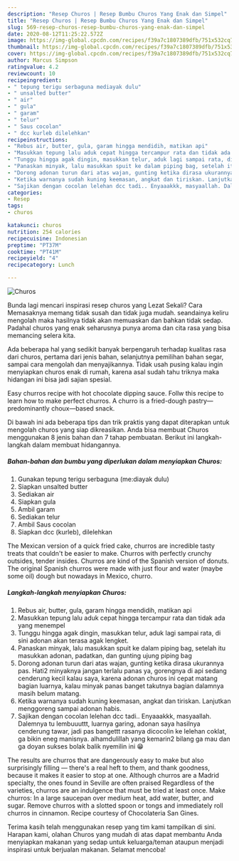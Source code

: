 ```yaml
---
description: "Resep Churos | Resep Bumbu Churos Yang Enak dan Simpel"
title: "Resep Churos | Resep Bumbu Churos Yang Enak dan Simpel"
slug: 569-resep-churos-resep-bumbu-churos-yang-enak-dan-simpel
date: 2020-08-12T11:25:22.572Z
image: https://img-global.cpcdn.com/recipes/f39a7c1807389dfb/751x532cq70/churos-foto-resep-utama.jpg
thumbnail: https://img-global.cpcdn.com/recipes/f39a7c1807389dfb/751x532cq70/churos-foto-resep-utama.jpg
cover: https://img-global.cpcdn.com/recipes/f39a7c1807389dfb/751x532cq70/churos-foto-resep-utama.jpg
author: Marcus Simpson
ratingvalue: 4.2
reviewcount: 10
recipeingredient:
- " tepung terigu serbaguna mediayak dulu"
- " unsalted butter"
- " air"
- " gula"
- " garam"
- " telur"
- " Saus cocolan"
- " dcc kurleb dilelehkan"
recipeinstructions:
- "Rebus air, butter, gula, garam hingga mendidih, matikan api"
- "Masukkan tepung lalu aduk cepat hingga tercampur rata dan tidak ada yang menempel"
- "Tunggu hingga agak dingin, masukkan telur, aduk lagi sampai rata, di sini adonan akan terasa agak lengket."
- "Panaskan minyak, lalu masukkan spuit ke dalam piping bag, setelah itu masukkan adonan, padatkan, dan gunting ujung piping bag"
- "Dorong adonan turun dari atas wajan, gunting ketika dirasa ukurannya pas. Hati2 minyaknya jangan terlalu panas ya, gorengnya di api sedang cenderung kecil kalau saya, karena adonan churos ini cepat matang bagian luarnya, kalau minyak panas banget takutnya bagian dalamnya masih belum matang."
- "Ketika warnanya sudah kuning keemasan, angkat dan tiriskan. Lanjutkan menggoreng sampai adonan habis."
- "Sajikan dengan cocolan lelehan dcc tadi.. Enyaaakkk, masyaallah. Dalemnya tu lembuuuttt, luarnya garing, adonan saya hasilnya cenderung tawar, jadi pas bangettt rasanya dicocolin ke lelehan coklat, ga bikin eneg manisnya. alhamdulillah yang kemarin2 bilang ga mau dan ga doyan sukses bolak balik nyemilin ini 😁"
categories:
- Resep
tags:
- churos

katakunci: churos 
nutrition: 254 calories
recipecuisine: Indonesian
preptime: "PT37M"
cooktime: "PT41M"
recipeyield: "4"
recipecategory: Lunch

---
```



![Churos](https://img-global.cpcdn.com/recipes/f39a7c1807389dfb/751x532cq70/churos-foto-resep-utama.jpg)

Bunda lagi mencari inspirasi resep churos yang Lezat Sekali? Cara Memasaknya memang tidak susah dan tidak juga mudah. seandainya keliru mengolah maka hasilnya tidak akan memuaskan dan bahkan tidak sedap. Padahal churos yang enak seharusnya punya aroma dan cita rasa yang bisa memancing selera kita.

Ada beberapa hal yang sedikit banyak berpengaruh terhadap kualitas rasa dari churos, pertama dari jenis bahan, selanjutnya pemilihan bahan segar, sampai cara mengolah dan menyajikannya. Tidak usah pusing kalau ingin menyiapkan churos enak di rumah, karena asal sudah tahu triknya maka hidangan ini bisa jadi sajian spesial.

Easy churros recipe with hot chocolate dipping sauce. Follw this recipe to learn how to make perfect churros. A churro is a fried-dough pastry—predominantly choux—based snack.


Di bawah ini ada beberapa tips dan trik praktis yang dapat diterapkan untuk mengolah churos yang siap dikreasikan. Anda bisa membuat Churos menggunakan 8 jenis bahan dan 7 tahap pembuatan. Berikut ini langkah-langkah dalam membuat hidangannya.

<!--inarticleads1-->

##### Bahan-bahan dan bumbu yang diperlukan dalam menyiapkan Churos:

1. Gunakan  tepung terigu serbaguna (me:diayak dulu)
1. Siapkan  unsalted butter
1. Sediakan  air
1. Siapkan  gula
1. Ambil  garam
1. Sediakan  telur
1. Ambil  Saus cocolan
1. Siapkan  dcc (kurleb), dilelehkan


The Mexican version of a quick fried cake, churros are incredible tasty treats that couldn&#39;t be easier to make. Churros with perfectly crunchy outsides, tender insides. Churros are kind of the Spanish version of donuts. The original Spanish churros were made with just flour and water (maybe some oil) dough but nowadays in Mexico, churro. 

<!--inarticleads2-->

##### Langkah-langkah menyiapkan Churos:

1. Rebus air, butter, gula, garam hingga mendidih, matikan api
1. Masukkan tepung lalu aduk cepat hingga tercampur rata dan tidak ada yang menempel
1. Tunggu hingga agak dingin, masukkan telur, aduk lagi sampai rata, di sini adonan akan terasa agak lengket.
1. Panaskan minyak, lalu masukkan spuit ke dalam piping bag, setelah itu masukkan adonan, padatkan, dan gunting ujung piping bag
1. Dorong adonan turun dari atas wajan, gunting ketika dirasa ukurannya pas. Hati2 minyaknya jangan terlalu panas ya, gorengnya di api sedang cenderung kecil kalau saya, karena adonan churos ini cepat matang bagian luarnya, kalau minyak panas banget takutnya bagian dalamnya masih belum matang.
1. Ketika warnanya sudah kuning keemasan, angkat dan tiriskan. Lanjutkan menggoreng sampai adonan habis.
1. Sajikan dengan cocolan lelehan dcc tadi.. Enyaaakkk, masyaallah. Dalemnya tu lembuuuttt, luarnya garing, adonan saya hasilnya cenderung tawar, jadi pas bangettt rasanya dicocolin ke lelehan coklat, ga bikin eneg manisnya. alhamdulillah yang kemarin2 bilang ga mau dan ga doyan sukses bolak balik nyemilin ini 😁


The results are churros that are dangerously easy to make but also surprisingly filling — there&#39;s a real heft to them, and thank goodness, because it makes it easier to stop at one. Although churros are a Madrid specialty, the ones found in Seville are often praised Regardless of the varieties, churros are an indulgence that must be tried at least once. Make churros: In a large saucepan over medium heat, add water, butter, and sugar. Remove churros with a slotted spoon or tongs and immediately roll churros in cinnamon. Recipe courtesy of Chocolateria San Gines. 

Terima kasih telah menggunakan resep yang tim kami tampilkan di sini. Harapan kami, olahan Churos yang mudah di atas dapat membantu Anda menyiapkan makanan yang sedap untuk keluarga/teman ataupun menjadi inspirasi untuk berjualan makanan. Selamat mencoba!
